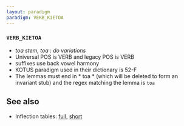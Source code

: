 ```yaml
---
layout: paradigm
paradigm: VERB_KIETOA
---
```

### ` VERB_KIETOA `

* _toa stem, toa : do variations_
* Universal POS is VERB and legacy POS is VERB
* suffixes use back vowel harmony
* KOTUS paradigm used in their dictionary is 52-F
* The lemmas must end in * toa * (which will be deleted to form an invariant stub) and the regex matching the lemma is ` toa `

## See also

* Inflection tables: [full](gen/K/kietoa.html), [short](gen/K/kietoa_wikt.html)

